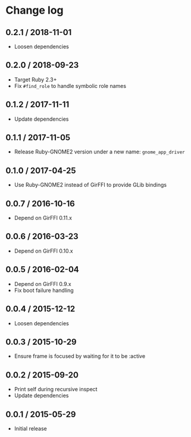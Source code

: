 # Change log

## 0.2.1 / 2018-11-01

* Loosen dependencies

## 0.2.0 / 2018-09-23

* Target Ruby 2.3+
* Fix `#find_role` to handle symbolic role names

## 0.1.2 / 2017-11-11

* Update dependencies

## 0.1.1 / 2017-11-05

* Release Ruby-GNOME2 version under a new name: `gnome_app_driver`

## 0.1.0 / 2017-04-25

* Use Ruby-GNOME2 instead of GirFFI to provide GLib bindings

## 0.0.7 / 2016-10-16

* Depend on GirFFI 0.11.x

## 0.0.6 / 2016-03-23

* Depend on GirFFI 0.10.x

## 0.0.5 / 2016-02-04

* Depend on GirFFI 0.9.x
* Fix boot failure handling

## 0.0.4 / 2015-12-12

* Loosen dependencies

## 0.0.3 / 2015-10-29

* Ensure frame is focused by waiting for it to be :active

## 0.0.2 / 2015-09-20

* Print self during recursive inspect
* Update dependencies

## 0.0.1 / 2015-05-29

* Initial release
